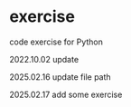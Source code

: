 # exercise
code exercise for Python

2022.10.02 update

2025.02.16 update file path

2025.02.17 add some exercise 

